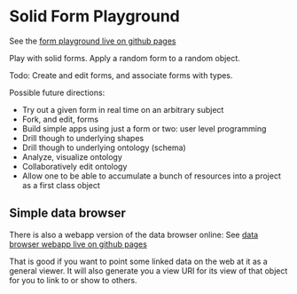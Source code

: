 # Solid Form Playground

See the [form playground live on github pages](https://solid.github.io/form-playground/playground.html)

Play with solid forms. Apply a random form to a random object.

Todo: Create and edit forms, and associate forms with types.

Possible future directions:

- Try out a given form in real time on an arbitrary subject
- Fork, and edit, forms
- Build simple apps using just a form or two: user level programming
- Drill though to underlying shapes
- Drill though to underlying ontology (schema)
- Analyze, visualize ontology
- Collaboratively edit ontology
- Allow one to be able to accumulate a bunch of resources into a project as a first class object

## Simple data browser

There is also a webapp version of the data browser online: See
 [data browser webapp live on github pages](https://solid.github.io/form-playground/playground.html)

That is good if you want to point some linked data on the web at it as a general viewer.
It will also generate you a view URI for its view of that object for you to link to or show to others.
